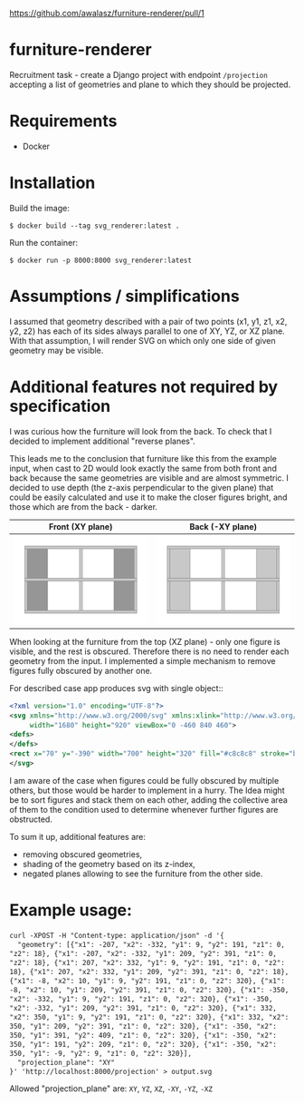 https://github.com/awalasz/furniture-renderer/pull/1

# furniture-renderer
Recruitment task - create a Django project with endpoint `/projection` accepting a list of geometries and plane to 
which they should be projected.

# Requirements

- Docker

# Installation

Build the image:
```shell
$ docker build --tag svg_renderer:latest .
```


Run the container:
```shell
$ docker run -p 8000:8000 svg_renderer:latest
```

# Assumptions / simplifications
I assumed that geometry described with a pair of two points (x1, y1, z1, x2, y2, z2) has each of its sides always parallel 
to one of XY, YZ, or XZ plane. With that assumption, I will render SVG on which only one side of given geometry may be 
visible.

# Additional features not required by specification

I was curious how the furniture will look from the back. To check that I decided to implement additional 
"reverse planes". 

This leads me to the conclusion that furniture like this from the example input, when cast to 2D would look exactly the 
same from both front and back because the same geometries are visible and are almost symmetric. 
I decided to use depth (the z-axis perpendicular to the given plane) that could be easily calculated and use it to make 
the closer figures bright, and those which are from the back - darker. 

Front (XY plane)           |  Back (-XY plane)
:-------------------------:|:-------------------------:
![XY_plane](./example_outputs/example_XY.svg)  |  ![XY_rev_plane](./example_outputs/example_XY_rev.svg)


When looking at the furniture from the top (XZ plane) - only one figure is visible, and the rest is obscured. 
Therefore there is no need to render each geometry from the input. I implemented a simple mechanism to remove figures 
fully obscured by another one. 

For described case app produces svg with single <rect /> object:: 

```xml
<?xml version="1.0" encoding="UTF-8"?>
<svg xmlns="http://www.w3.org/2000/svg" xmlns:xlink="http://www.w3.org/1999/xlink"
     width="1680" height="920" viewBox="0 -460 840 460">
<defs>
</defs>
<rect x="70" y="-390" width="700" height="320" fill="#c8c8c8" stroke="black" stroke-width="1" />
</svg>
```

I am aware of the case when figures could be fully obscured by multiple others, 
but those would be harder to implement in a hurry. The Idea might be to sort figures and stack them on each other, 
adding the collective area of them to the condition used to determine whenever further figures are obstructed.

To sum it up, additional features are:
- removing obscured geometries,
- shading of the geometry based on its z-index,
- negated planes allowing to see the furniture from the other side.

# Example usage:

```shell
curl -XPOST -H "Content-type: application/json" -d '{
  "geometry": [{"x1": -207, "x2": -332, "y1": 9, "y2": 191, "z1": 0, "z2": 18}, {"x1": -207, "x2": -332, "y1": 209, "y2": 391, "z1": 0, "z2": 18}, {"x1": 207, "x2": 332, "y1": 9, "y2": 191, "z1": 0, "z2": 18}, {"x1": 207, "x2": 332, "y1": 209, "y2": 391, "z1": 0, "z2": 18}, {"x1": -8, "x2": 10, "y1": 9, "y2": 191, "z1": 0, "z2": 320}, {"x1": -8, "x2": 10, "y1": 209, "y2": 391, "z1": 0, "z2": 320}, {"x1": -350, "x2": -332, "y1": 9, "y2": 191, "z1": 0, "z2": 320}, {"x1": -350, "x2": -332, "y1": 209, "y2": 391, "z1": 0, "z2": 320}, {"x1": 332, "x2": 350, "y1": 9, "y2": 191, "z1": 0, "z2": 320}, {"x1": 332, "x2": 350, "y1": 209, "y2": 391, "z1": 0, "z2": 320}, {"x1": -350, "x2": 350, "y1": 391, "y2": 409, "z1": 0, "z2": 320}, {"x1": -350, "x2": 350, "y1": 191, "y2": 209, "z1": 0, "z2": 320}, {"x1": -350, "x2": 350, "y1": -9, "y2": 9, "z1": 0, "z2": 320}],
  "projection_plane": "XY"
}' 'http://localhost:8000/projection' > output.svg
```
Allowed "projection_plane" are: `XY`, `YZ`, `XZ`, `-XY`, `-YZ`, `-XZ`
